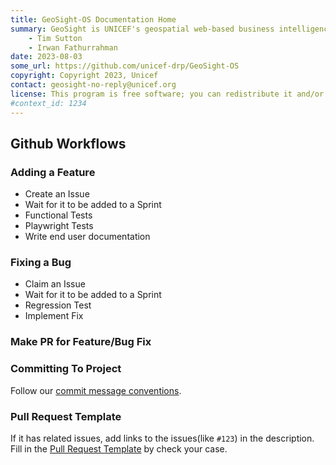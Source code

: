 ```yaml
---
title: GeoSight-OS Documentation Home 
summary: GeoSight is UNICEF's geospatial web-based business intelligence platform.
    - Tim Sutton
    - Irwan Fathurrahman
date: 2023-08-03
some_url: https://github.com/unicef-drp/GeoSight-OS
copyright: Copyright 2023, Unicef
contact: geosight-no-reply@unicef.org
license: This program is free software; you can redistribute it and/or modify it under the terms of the GNU Affero General Public License as published by the Free Software Foundation; either version 3 of the License, or (at your option) any later version.
#context_id: 1234
---
```


## Github Workflows

### Adding a Feature

- Create an Issue
- Wait for it to be added to a Sprint
- Functional Tests
- Playwright Tests
- Write end user documentation

### Fixing a Bug

- Claim an Issue
- Wait for it to be added to a Sprint
- Regression Test
- Implement Fix

### Make PR for Feature/Bug Fix

### Committing To Project

Follow our [commit message conventions](../templates/commit-message-convention.md).

### Pull Request Template

If it has related issues, add links to the issues(like `#123`) in the description.
Fill in the [Pull Request Template](../templates/pull-request-template.md) by check your case.

